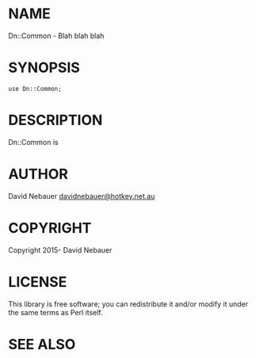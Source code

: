 # NAME

Dn::Common - Blah blah blah

# SYNOPSIS

    use Dn::Common;

# DESCRIPTION

Dn::Common is

# AUTHOR

David Nebauer <davidnebauer@hotkey.net.au>

# COPYRIGHT

Copyright 2015- David Nebauer

# LICENSE

This library is free software; you can redistribute it and/or modify
it under the same terms as Perl itself.

# SEE ALSO
